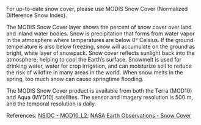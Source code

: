 For up-to-date snow cover, please use MODIS Snow Cover (Normalized Difference Snow Index).

The MODIS Snow Cover layer shows the percent of snow cover over land and inland water bodies. Snow is precipitation that forms from water vapor in the atmosphere where temperatures are below 0° Celsius. If the ground temperature is also below freezing, snow will accumulate on the ground as bright, white layer of snowpack. Snow cover reflects sunlight back into the atmosphere, helping to cool the Earth’s surface. Snowmelt is used for drinking water, water for crop irrigation, and can moisturize soil to reduce the risk of wildfire in many areas in the world.  When snow melts in the spring, too much snow can cause springtime flooding.

The MODIS Snow Cover product is available from both the Terra (MOD10) and Aqua (MYD10) satellites. The sensor and imagery resolution is 500 m, and the temporal resolution is daily.

References: [NSIDC - MOD10_L2](http://nsidc.org/data/mod10_l2); [NASA Earth Observations - Snow Cover](http://neo.sci.gsfc.nasa.gov/view.php?datasetId=MOD10C1_M_SNOW)
